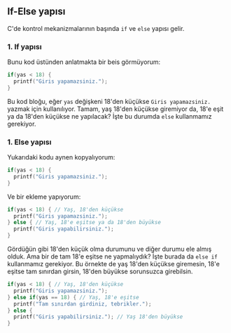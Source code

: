 ## If-Else yapısı

C'de kontrol mekanizmalarının başında `if` ve `else` yapısı gelir.

### 1. If yapısı

Bunu kod üstünden anlatmakta bir beis görmüyorum:

```c++
if(yas < 18) {
  printf("Giris yapamazsiniz.");
}
```

Bu kod bloğu, eğer `yas` değişkeni 18'den küçükse `Giris yapamazsiniz.` yazmak için kullanılıyor. Tamam, yaş 18'den küçükse giremiyor da, 18'e eşit ya da 18'den küçükse ne yapılacak? İşte bu durumda `else` kullanmamız gerekiyor.

### 1. Else yapısı

Yukarıdaki kodu aynen kopyalıyorum:

```c++
if(yas < 18) {
  printf("Giris yapamazsiniz.");
}
```

Ve bir ekleme yapıyorum:

```c++
if(yas < 18) { // Yaş, 18'den küçükse
  printf("Giris yapamazsiniz.");
} else { // Yaş, 18'e eşitse ya da 18'den büyükse
  printf("Giris yapabilirsiniz.");
}
```

Gördüğün gibi 18'den küçük olma durumunu ve diğer durumu ele almış olduk. Ama bir de tam 18'e eşitse ne yapmalıydık? İşte burada da `else if` kullanmamız gerekiyor. Bu örnekte de yaş 18'den küçükse giremesin, 18'e eşitse tam sınırdan girsin, 18'den büyükse sorunsuzca girebilsin.

```c++
if(yas < 18) { // Yaş, 18'den küçükse
  printf("Giris yapamazsiniz.");
} else if(yas == 18) { // Yaş, 18'e eşitse
  printf("Tam sınırdan girdiniz, tebrikler.");
} else {
  printf("Giris yapabilirsiniz."); // Yaş 18'den büyükse
}
```
